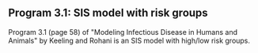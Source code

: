 
## Program 3.1: SIS model with risk groups

Program 3.1 (page 58) of "Modeling Infectious Disease in Humans and Animals" by Keeling and Rohani is an SIS model with high/low risk groups.
